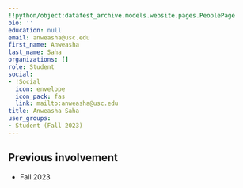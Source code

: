 ```yaml
---
!!python/object:datafest_archive.models.website.pages.PeoplePage
bio: ''
education: null
email: anweasha@usc.edu
first_name: Anweasha
last_name: Saha
organizations: []
role: Student
social:
- !Social
  icon: envelope
  icon_pack: fas
  link: mailto:anweasha@usc.edu
title: Anweasha Saha
user_groups:
- Student (Fall 2023)
---
```



## Previous involvement

* Fall 2023

